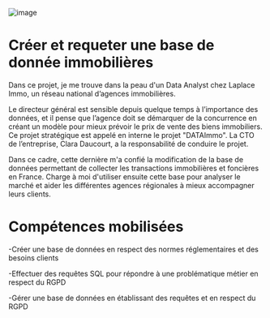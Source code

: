 ![image](https://github.com/user-attachments/assets/05c9b225-9420-4d58-aff7-964f099039d0)


# Créer et requeter une base de donnée immobilières
Dans ce projet, je me trouve dans la peau d'un Data Analyst chez Laplace Immo, un réseau national d’agences immobilières.

Le directeur général est sensible depuis quelque temps à l’importance des données, et il pense que l’agence doit se démarquer de la concurrence en créant un modèle pour mieux prévoir le prix de vente des biens immobiliers. Ce projet stratégique est appelé en interne le projet "DATAImmo". La CTO de l’entreprise, Clara Daucourt, a la responsabilité de conduire le projet.

Dans ce cadre, cette dernière m'a confié la modification de la base de données permettant de collecter les transactions immobilières et foncières en France. Charge à moi d'utiliser ensuite cette base pour analyser le marché et aider les différentes agences régionales à mieux accompagner leurs clients.

# Compétences mobilisées
-Créer une base de données en respect des normes réglementaires et des besoins clients

-Effectuer des requêtes SQL pour répondre à une problématique métier en respect du RGPD

-Gérer une base de données en établissant des requêtes et en respect du RGPD
